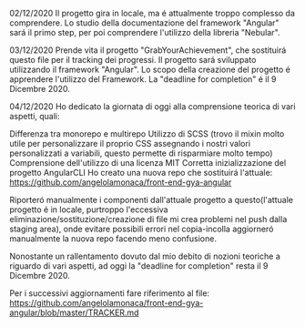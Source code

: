 02/12/2020 Il progetto gira in locale, ma é attualmente troppo complesso da comprendere. Lo studio della documentazione del framework "Angular" sará il primo step, per poi comprendere l'utilizzo della libreria "Nebular".

03/12/2020 Prende vita il progetto "GrabYourAchievement", che sostituirá questo file per il tracking dei progressi. Il progetto sará sviluppato utilizzando il framework "Angular". Lo scopo della creazione del progetto é apprendere l'utilizzo del Framework. La "deadline for completion" é il 9 Dicembre 2020.

04/12/2020 Ho dedicato la giornata di oggi alla comprensione teorica di vari aspetti, quali:

Differenza tra monorepo e multirepo
Utilizzo di SCSS (trovo il mixin molto utile per personalizzare il proprio CSS assegnando i nostri valori personalizzati a variabili, questo permette di risparmiare molto tempo)
Comprensione dell'utilizzo di una licenza MIT
Corretta inizializzazione del progetto AngularCLI
Ho creato una nuova repo che sostituirá l'attuale: https://github.com/angelolamonaca/front-end-gya-angular

Riporteró manualmente i componenti dall'attuale progetto a questo(l'attuale progetto é in locale, purtroppo l'eccessiva eliminazione/sostituzione/creazione di file mi crea problemi nel push dalla staging area), onde evitare possibili errori nel copia-incolla aggiorneró manualmente la nuova repo facendo meno confusione.

Nonostante un rallentamento dovuto dal mio debito di nozioni teoriche a riguardo di vari aspetti, ad oggi la "deadline for completion" resta il 9 Dicembre 2020.

Per i successivi aggiornamenti fare riferimento al file: https://github.com/angelolamonaca/front-end-gya-angular/blob/master/TRACKER.md
